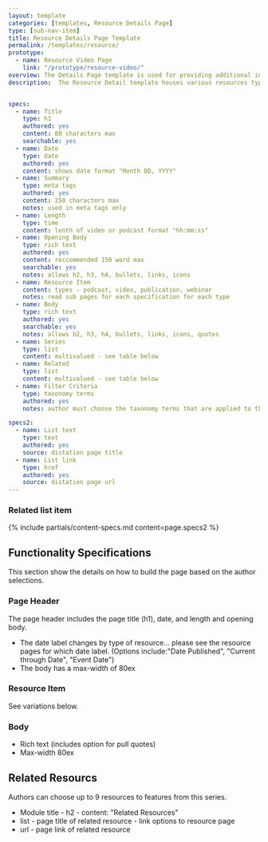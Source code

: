 ```yaml
---
layout: template
categories: [templates, Resource Details Page]
type: [sub-nav-item]
title: Resource Details Page Template
permalink: /templates/resource/
prototype: 
  - name: Resource Video Page
    link: "/prototype/resource-video/"
overview: The Details Page template is used for providing additional information on a topic. Usually secondary to a landing page with broader information.
description:  The Resource Detail template houses various resources types that all have their own required aspects. On this overview page, you will see the common functionaly and content types. The requirements for each resource type will be linked in a sub-page.


specs:
  - name: Title
    type: h1
    authored: yes
    content: 80 characters max
    searchable: yes
  - name: Date
    type: date
    authored: yes
    content: shows date format "Month DD, YYYY"
  - name: Summary
    type: meta tags
    authored: yes
    content: 250 characters max
    notes: used in meta tags only
  - name: Length
    type: time
    content: lenth of video or podcast format "hh:mm:ss"
  - name: Opening Body
    type: rich text
    authored: yes
    content: reccommended 150 word max
    searchable: yes
    notes: allows h2, h3, h4, bullets, links, icons
  - name: Resource Item
    content: types - podcast, video, publication, webinar
    notes: read sub pages for each specification for each type
  - name: Body
    type: rich text
    authored: yes
    searchable: yes
    notes: allows h2, h3, h4, bullets, links, icons, quotes
  - name: Series
    type: list
    content: multivalued - see table below
  - name: Related
    type: list
    content: multivalued - see table below
  - name: Filter Criteria
    type: taxonomy terms
    authored: yes
    notes: author must choose the taxonomy terms that are applied to this page.

specs2: 
  - name: List text
    type: text
    authored: yes
    source: distation page title
  - name: List link
    type: href
    authored: yes
    source: distation page url
---
```


### Related list item
{% include partials/content-specs.md content=page.specs2 %} 

## Functionality Specifications
This section show the details on how to build the page based on the author selections.

### Page Header
The page header includes the page title (h1), date, and length and opening body.
- The date label changes by type of resource... please see the resource pages for which date label. (Options include:"Date Published", "Current through Date", "Event Date")
- The body has a max-width of 80ex

### Resource Item
See variations below.

### Body
- Rich text (includes option for pull quotes)
- Max-width 80ex

## Related Resourcs
Authors can choose up to 9 resources to features from this series.
- Module title - h2 - content: "Related Resources"
- list - page title of related resource - link options to resource page
- url - page link of related resource